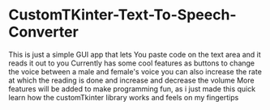 # CustomTKinter-Text-To-Speech-Converter
This is just a simple GUI app that lets You paste code on the text area and it reads it out to you
Currently has some cool features as buttons to change the voice between a male and female's voice
you can also increase the rate at which the reading is done
and increase and decrease the volume
More features will be added to make programming fun, as i just made this quick learn how the customTkinter library works and feels on my fingertips
